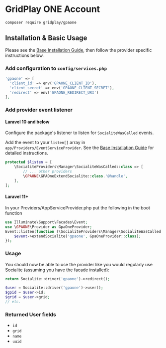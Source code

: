 # GridPlay ONE Account

```bash
composer require gridplay/gpaone
```

## Installation & Basic Usage

Please see the [Base Installation Guide](https://socialiteproviders.com/usage/), then follow the provider specific instructions below.

### Add configuration to `config/services.php`

```php
'gpaone' => [    
  'client_id' => env('GPAONE_CLIENT_ID'),  
  'client_secret' => env('GPAONE_CLIENT_SECRET'),  
  'redirect' => env('GPAONE_REDIRECT_URI') 
],
```

### Add provider event listener

#### Laravel 10 and below
Configure the package's listener to listen for `SocialiteWasCalled` events.

Add the event to your `listen[]` array in `app/Providers/EventServiceProvider`. See the [Base Installation Guide](https://socialiteproviders.com/usage/) for detailed instructions.

```php
protected $listen = [
    \SocialiteProviders\Manager\SocialiteWasCalled::class => [
        // ... other providers
        \GPAONE\GPAOneExtendSocialite::class.'@handle',
    ],
];
```

#### Laravel 11+
In your Providers/AppServiceProvider.php put the following in the boot function
```php
use Illuminate\Support\Facades\Event;
use \GPAONE\Provider as GpaOneProvider;
Event::listen(function (\SocialiteProviders\Manager\SocialiteWasCalled $event) {
    $event->extendSocialite('gpaone', GpaOneProvider::class);
});
```

### Usage

You should now be able to use the provider like you would regularly use Socialite (assuming you have the facade installed):

```php
return Socialite::driver('gpaone')->redirect();
```
```php
$user = Socialite::driver('gpaone')->user();
$gpid = $user->id;
$grid = $user->grid;
// etc.
```
### Returned User fields

- ``id``
- ``grid``
- ``name``
- ``uuid``
